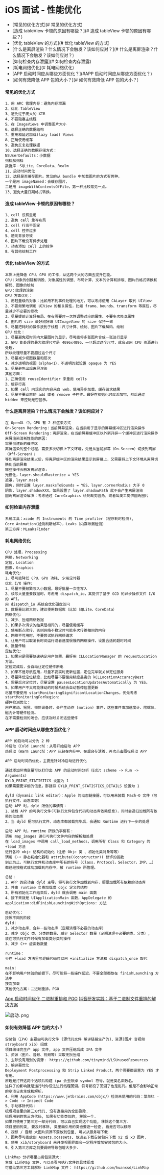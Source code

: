 # iOS 面试 - 性能优化

- [常见的优化方式](# 常见的优化方式)
- [造成 tableView 卡顿的原因有哪些？](# 造成 tableView 卡顿的原因有哪些？)
- [优化 tableView 的方式](# 优化 tableView 的方式)
- [什么是离屏渲染？什么情况下会触发？该如何应对？](# 什么是离屏渲染？什么情况下会触发？该如何应对？)
- [如何检查内存泄露](# 如何检查内存泄露)
- [耗电网络优化](# 耗电网络优化)
- [APP 启动时间应从哪些方面优化？](#APP 启动时间应从哪些方面优化？)
- [如何有效降低 APP 包的大小？](# 如何有效降低 APP 包的大小？)

#### 常见的优化方式
```
1、用 ARC 管理内存：避免内存泄漏
2、优化 TableView
3、避免过于庞大的 XIB
4、不要阻塞主线程
5、在 ImageViews 中调整图片大小
6、选择正确的数据结构
7、重用和延迟加载(lazy load) Views
8、正确使用缓存
9、避免反复处理数据
10、选择正确的数据存储方式：
NSUserDefaults：小数据
归档解归档
数据库：SQLite、CoreData、Realm
11、启动时间优化
12、选择是否缓存图片。常见的从 bundle 中加载图片的方式有两种，
一个是用 imageNamed：会缓存图片，
二是用 imageWithContentsOfFile，第一种比较常见一点。
13、避免大量日期格式转换。
```
#### 造成 tableView 卡顿的原因有哪些？
```
1、cell 没有重用
2、避免 cell 重写布局
3、cell 行高不固定
4、cell 控件过多
5、透明背景导致
6、图片下载没有异步处理
7、动态添加 cell 上的控件 
8、有其他绘制工作
```
#### 优化 tableView 的方式
```
本质上是降低 CPU、GPU 的工作，从这两个大的方面去提升性能。
CPU：对象的创建和销毁、对象属性的调整、布局计算、文本的计算和排版、图片的格式转换和解码、图像的绘制
GPU：纹理的渲染
CPU 方面优化：
1、用轻量级的对象：比如用不到事件处理的地方，可以考虑使用 CALayer 取代 UIView
2、不要频繁地调用 UIView 的相关属性，比如 frame、bounds、transform 等属性，尽量减少不必要的修改
3、尽量提前计算好布局，在有需要时一次性调整对应的属性，不要多次修改属性
4、图片的 size 最好刚好跟 UIImageView 的 size 保持一致
5、尽量把耗时的操作放到子线程：尺寸计算、绘制、图片下载解码、绘制
GPU 优化：
1、尽量避免短时间内大量图片的显示，尽可能将多张图片合成一张进行显示
2、GPU 能处理的最大纹理尺寸是 4096x4096，一旦超过这个尺寸，就会占用 CPU 资源进行处理，
所以纹理尽量不要超过这个尺寸
3、尽量减少视图数量和层次
4、减少透明的视图（alpha<1），不透明的就设置 opaque 为 YES
5、尽量避免出现离屏渲染
其他方面：
1、正确使用 reuseIdentifier 来重用 cells
2、缓存行高
3、如果 cell 内现实的内容来自 web，使用异步加载，缓存请求结果
4、尽量不要动态的 add 或者 remove 子控件。最好在初始化时就添加完，然后通过 hidden 来控制是否显示。
```
#### 什么是离屏渲染？什么情况下会触发？该如何应对？
```
在 OpenGL 中，GPU 有 2 种渲染方式
On-Screen Rendering：当前屏幕渲染，在当前用于显示的屏幕缓冲区进行渲染操作
Off-Screen Rendering：离屏渲染，在当前屏幕缓冲区以外新开辟一个缓冲区进行渲染操作
离屏渲染消耗性能的原因:
需要创建新的缓冲区
离屏渲染的整个过程，需要多次切换上下文环境，先是从当前屏幕（On-Screen）切换到离屏（Off-Screen）；
等到离屏渲染结束以后，将离屏缓冲区的渲染结果显示到屏幕上，又需要将上下文环境从离屏切换到当前屏幕
哪些操作会触发离屏渲染:
光栅化，layer.shouldRasterize = YES
遮罩，layer.mask
圆角，同时设置 layer.masksToBounds = YES、layer.cornerRadius 大于 0
阴影，layer.shadowXXX，如果设置了 layer.shadowPath 就不会产生离屏渲染
圆角离屏渲染解决：考虑通过 CoreGraphics 绘制裁剪圆角，或者叫美工提供圆角图片
```
#### 如何检查内存泄露
```
系统工具：xcode 的 Instruments 的 Time profiler (程序耗时检测), 
Core Animation(检测刷新帧率)，Leaks（内存泄漏检测）
第三方库：MLeaksFinder
```
#### 耗电网络优化
```
CPU 处理，Processing
网络，Networking
定位，Location
图像，Graphics
耗电优化:
1、尽可能降低 CPU、GPU 功耗, 少用定时器
优化 I/O 操作:
1、尽量不要频繁写入小数据，最好批量一次性写入
2、读写大量重要数据时，考虑用 dispatch_io，其提供了基于 GCD 的异步操作文件 I/O 的 API。
用 dispatch_io 系统会优化磁盘访问
3、数据量比较大的，建议使用数据库（比如 SQLite、CoreData）
网络优化:
1、减少、压缩网络数据
2、如果多次请求的结果是相同的，尽量使用缓存
3、使用断点续传，否则网络不稳定时可能多次传输相同的内容
4、网络不可用时，不要尝试执行网络请求
5、让用户可以取消长时间运行或者速度很慢的网络操作，设置合适的超时时间
6、批量传输
定位优化:
1、如果只是需要快速确定用户位置，最好用 CLLocationManager 的 requestLocation 方法。
定位完成后，会自动让定位硬件断电
2、如果不是导航应用，尽量不要实时更新位置，定位完毕就关掉定位服务
3、尽量降低定位精度，比如尽量不要使用精度最高的 kCLLocationAccuracyBest
4、需要后台定位时，尽量设置 pausesLocationUpdatesAutomatically 为 YES，
5、如果用户不太可能移动的时候系统会自动暂停位置更新
尽量不要使用 startMonitoringSignificantLocationChanges，优先考虑 startMonitoringForRegion:
硬件检测优化：
用户移动、摇晃、倾斜设备时，会产生动作 (motion) 事件，这些事件由加速度计、陀螺仪、磁力计等硬件检测。
在不需要检测的场合，应该及时关闭这些硬件
```
#### APP 启动时间应从哪些方面优化？
```
APP 的启动可以分为 2 种
冷启动（Cold Launch）：从零开始启动 APP
热启动（Warm Launch）：APP 已经在内存中，在后台存活着，再次点击图标启动 APP

APP 启动时间的优化，主要是针对冷启动进行优化

通过添加环境变量可以打印出 APP 的启动时间分析（Edit scheme -> Run -> Arguments）
DYLD_PRINT_STATISTICS 设置为 1
如果需要更详细的信息，那就将 DYLD_PRINT_STATISTICS_DETAILS 设置为 1

dyld（dynamic link editor）：Apple 的动态链接器，可以用来装载 Mach-O 文件（可执行文件、动态库等）
启动 APP 时，dyld 所做的事情有：
1、装载 APP 的可执行文件(可执行文件包含代码和动态库依赖信息)，同时会递归加载所有依赖的动态库
2、当 dyld 把可执行文件、动态库都装载完毕后，会通知 Runtime 进行下一步的处理

启动 APP 时，runtime 所做的事情有：
调用 map_images 进行可执行文件内容的解析和处理
在 load_images 中调用 call_load_methods，调用所有 Class 和 Category 的 +load 方法
进行各种 objc 结构的初始化（注册 Objc 类 、初始化类对象等等）
调用 C++ 静态初始化器和 attribute((constructor)) 修饰的函数
到此为止，可执行文件和动态库中所有的符号 (Class，Protocol，Selector，IMP，…) 
都已经按格式成功加载到内存中，被 runtime 所管理。

总结：
1、APP 的启动由 dyld 主导，将可执行文件加载到内存，顺便加载所有依赖的动态库
2、并由 runtime 负责加载成 objc 定义的结构
3、所有初始化工作结束后，dyld 就会调用 main 函数
4、接下来就是 UIApplicationMain 函数，AppDelegate 的 application:didFinishLaunchingWithOptions: 方法

启动优化：
按照不同的阶段
dyld：
1、减少动态库、合并一些动态库（定期清理不必要的动态库）
2、减少 Objc 类、分类的数量、减少 Selector 数量（定期清理不必要的类、分类）, 
装在可执行文件时候有加载类分类的操作
3、减少 C++ 虚函数数量

runtime：
少在 +load 方法里写逻辑代码可以用 +initialize 方法和 dispatch_once 取代

main：
在不影响用户体验的前提下，尽可能将一些操作延迟，不要全部都放在 finishLaunching 方法中
按需加载
其他优化方案：二进制重排，PGO
```
[App 启动时间优化  二进制重排和 PGO](https://www.jianshu.com/p/07bb4c99252c)
[抖音研发实践：基于二进制文件重排的解决方案](https://mp.weixin.qq.com/s?__biz=MzI1MzYzMjE0MQ==&mid=2247485101&idx=1&sn=abbbb6da1aba37a04047fc210363bcc9&scene=21#wechat_redirect)

![启动. png](./image/启动.png)

#### 如何有效降低 APP 包的大小？
```
安装包（IPA）主要由可执行文件 (源代码文件 编译链接生产的)、资源(图片 音视频 stroyboard xib) 组成
项目编译完生产 app 文件, app 文件压缩后成 IPA 文件
1、资源（图片、音频、视频等）采取无损压缩
2、去除没有用到的资源： https://github.com/tinymind/LSUnusedResources
3、编译器优化
Deployment Postprocessing 和 Strip Linked Product，两个需要都设置为 YES 才有用。
原理是打开这两个选项后构建 ipa 会去除掉 symbol 符号，就是类名函数名。
这样子的影响就是运行时你没法进行线程回溯，符号都没了回溯了也是乱码。但是不会影响正常的崩溃日志生成和解析。
4、利用 AppCode（https://www.jetbrains.com/objc/）检测未使用的代码：菜单栏 -> Code -> Inspect Code
5、手动移除代码：
梳理项目里的第三方代码, 没有直接用的全部删除.
梳理用到的第三方代码, 如果有功能类似的, 移除一个.
如果只使用了第三方一部分代码, 可以自己实现这个功能, 移除这个第三方.
项目里旧的类, 要及时移除, 类里面引用的类也要逐一检查, 看是否可以移除
6、视频 / 音频 大图片资源不要放到包里, 可以从服务端下载.
7、图片尽可能放到 Assets.xcassets, 放进去下载安装包只下载 x2 或 x3 图片.
8、使用 xib/storyboard 来开发视图界面会一定程序增加安装包的大小。
9、引入第三方库之前要调研导致包增大多少.

LinkMap 分析哪里占用包资源大：
生成 LinkMap 文件，可以查看可执行文件的具体组成
可借助第三方工具解析 LinkMap 文件： https://github.com/huanxsd/LinkMap
```
